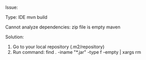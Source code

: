 Issue:

Type: IDE mvn build

Cannot analyze dependencies: zip file is empty maven

Solution:

1. Go to your local repository (.m2/repository)
2. Run command: 
	find . -iname "*.jar" -type f -empty | xargs rm
